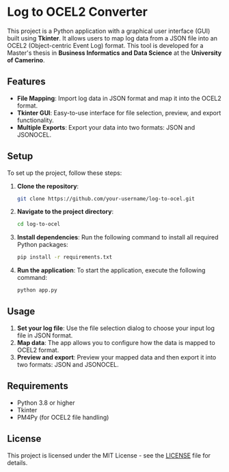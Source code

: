 # Log to OCEL2 Converter

This project is a Python application with a graphical user interface (GUI) built using **Tkinter**. It allows users to map log data from a JSON file into an OCEL2 (Object-centric Event Log) format. This tool is developed for a Master's thesis in **Business Informatics and Data Science** at the **University of Camerino**.

## Features

- **File Mapping**: Import log data in JSON format and map it into the OCEL2 format.
- **Tkinter GUI**: Easy-to-use interface for file selection, preview, and export functionality.
- **Multiple Exports**: Export your data into two formats: JSON and JSONOCEL.

## Setup

To set up the project, follow these steps:

1. **Clone the repository**:
   ```bash
   git clone https://github.com/your-username/log-to-ocel.git
   ```

2. **Navigate to the project directory**:
   ```bash
   cd log-to-ocel
   ```

3. **Install dependencies**:
   Run the following command to install all required Python packages:
   ```bash
   pip install -r requirements.txt
   ```

4. **Run the application**:
   To start the application, execute the following command:
   ```bash
   python app.py
   ```

## Usage

1. **Set your log file**: Use the file selection dialog to choose your input log file in JSON format.
2. **Map data**: The app allows you to configure how the data is mapped to OCEL2 format.
3. **Preview and export**: Preview your mapped data and then export it into two formats: JSON and JSONOCEL.

## Requirements

- Python 3.8 or higher
- Tkinter
- PM4Py (for OCEL2 file handling)

## License

This project is licensed under the MIT License - see the [LICENSE](LICENSE) file for details.
